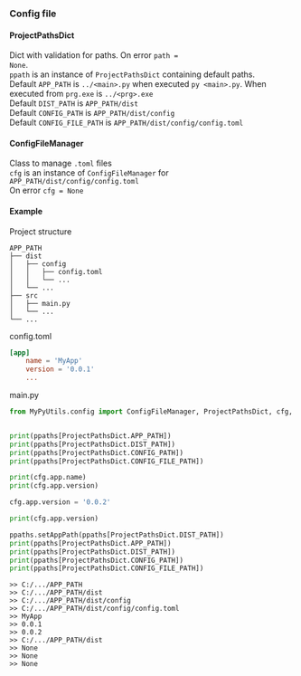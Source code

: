 ### Config file
#### ProjectPathsDict
Dict with validation for paths. On error <code>path = None</code>.  
<code>ppath</code> is an instance of <code>ProjectPathsDict</code> containing default paths.  
Default <code>APP_PATH</code> is <code>../\<main>.py</code> when executed <code>py \<main>.py</code>. When executed from <code>prg.exe</code> is <code>../\<prg>.exe</code>  
Default <code>DIST_PATH</code> is <code>APP_PATH/dist</code>  
Default <code>CONFIG_PATH</code> is <code>APP_PATH/dist/config</code>  
Default <code>CONFIG_FILE_PATH</code> is <code>APP_PATH/dist/config/config.toml</code>  

#### ConfigFileManager
Class to manage <code>.toml</code> files  
<code>cfg</code> is an instance of <code>ConfigFileManager</code> for <code>APP_PATH/dist/config/config.toml</code>  
On error <code>cfg = None</code>

#### Example
Project structure
```
APP_PATH
├── dist
│   ├── config
│   │   ├── config.toml
│   │   └── ...
│   └── ...
├── src
│   ├── main.py
│   └── ...
└── ...
```
config.toml
```toml
[app]
    name = 'MyApp'
    version = '0.0.1'
    ...
```
main.py
```python
from MyPyUtils.config import ConfigFileManager, ProjectPathsDict, cfg, ppaths


print(ppaths[ProjectPathsDict.APP_PATH])
print(ppaths[ProjectPathsDict.DIST_PATH])
print(ppaths[ProjectPathsDict.CONFIG_PATH])
print(ppaths[ProjectPathsDict.CONFIG_FILE_PATH])

print(cfg.app.name)
print(cfg.app.version)

cfg.app.version = '0.0.2'

print(cfg.app.version)

ppaths.setAppPath(ppaths[ProjectPathsDict.DIST_PATH])
print(ppaths[ProjectPathsDict.APP_PATH])
print(ppaths[ProjectPathsDict.DIST_PATH])
print(ppaths[ProjectPathsDict.CONFIG_PATH])
print(ppaths[ProjectPathsDict.CONFIG_FILE_PATH])
```
```
>> C:/.../APP_PATH
>> C:/.../APP_PATH/dist
>> C:/.../APP_PATH/dist/config
>> C:/.../APP_PATH/dist/config/config.toml
>> MyApp
>> 0.0.1
>> 0.0.2
>> C:/.../APP_PATH/dist
>> None
>> None
>> None
```
